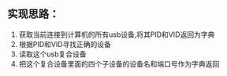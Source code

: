 
## 实现思路：
1. 获取当前连接到计算机的所有usb设备,将其PID和VID返回为字典
1. 根据PID和VID寻找正确的设备
2. 读取这个usb复合设备
3. 把这个复合设备里面的四个子设备的设备名和端口号作为字典返回
    
